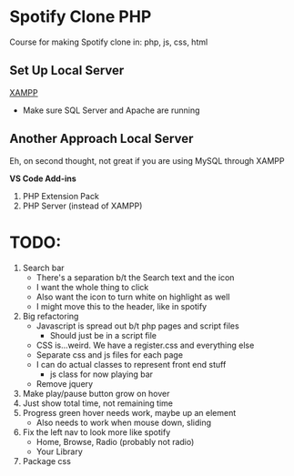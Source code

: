 # Spotify Clone PHP

Course for making Spotify clone in: php, js, css, html

## Set Up Local Server

[XAMPP](https://www.apachefriends.org/index.html)

- Make sure SQL Server and Apache are running

## Another Approach Local Server

Eh, on second thought, not great if you are using MySQL through XAMPP

**VS Code Add-ins**

1. PHP Extension Pack
1. PHP Server (instead of XAMPP)

# TODO:

1. Search bar
   - There's a separation b/t the Search text and the icon
   - I want the whole thing to click
   - Also want the icon to turn white on highlight as well
   - I might move this to the header, like in spotify
1. Big refactoring
   - Javascript is spread out b/t php pages and script files
     - Should just be in a script file
   - CSS is...weird. We have a register.css and everything else
   - Separate css and js files for each page
   - I can do actual classes to represent front end stuff
     - js class for now playing bar
   - Remove jquery
1. Make play/pause button grow on hover
1. Just show total time, not remaining time
1. Progress green hover needs work, maybe up an element
   - Also needs to work when mouse down, sliding
1. Fix the left nav to look more like spotify
   - Home, Browse, Radio (probably not radio)
   - Your Library
1. Package css
